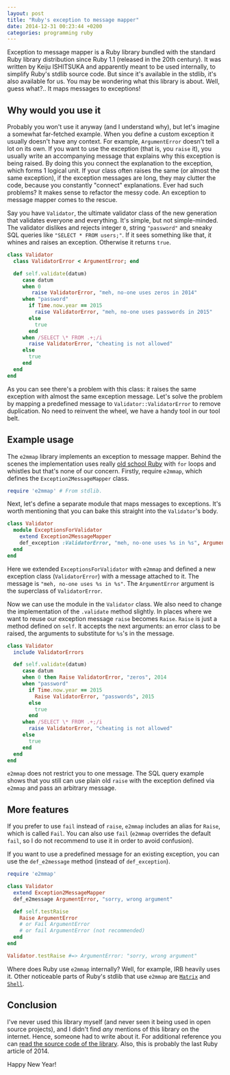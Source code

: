```yaml
---
layout: post
title: "Ruby's exception to message mapper"
date: 2014-12-31 00:23:44 +0200
categories: programming ruby
---
```


Exception to message mapper is a Ruby library bundled with the standard Ruby
library distribution since Ruby 1.1 (released in the 20th century). It was
written by Keiju ISHITSUKA and apparently meant to be used internally, to
simplify Ruby's stdlib source code. But since it's available in the stdlib, it's
also available for us. You may be wondering what this library is about. Well,
guess what?.. It maps messages to exceptions!

## Why would you use it

Probably you won't use it anyway (and I understand why), but let's imagine a
somewhat far-fetched example. When you define a custom exception it usually
doesn't have any context. For example, `ArgumentError` doesn't tell a lot on its
own. If you want to use the exception (that is, you `raise` it), you usually
write an accompanying message that explains why this exception is being raised.
By doing this you connect the explanation to the exception, which forms 1
logical unit. If your class often raises the same (or almost the same
exception), if the exception messages are long, they may clutter the code,
because you constantly "connect" explanations. Ever had such problems? It makes
sense to refactor the messy code. An exception to message mapper comes to the
rescue.

Say you have `Validator`, the ultimate validator class of the new generation
that validates everyone and everything. It's simple, but not simple-minded. The
validator dislikes and rejects integer `0`, string `"password"` and sneaky SQL
queries like `"SELECT * FROM users;"`. If it sees something like that, it whines
and raises an exception. Otherwise it returns `true`.

```ruby
class Validator
  class ValidatorError < ArgumentError; end

  def self.validate(datum)
     case datum
     when 0
        raise ValidatorError, "meh, no-one uses zeros in 2014"
     when "password"
       if Time.now.year == 2015
         raise ValidatorError, "meh, no-one uses passwords in 2015"
       else
         true
       end
     when /SELECT \* FROM .+;/i
       raise ValidatorError, "cheating is not allowed"
     else
       true
     end
  end
end
```

As you can see there's a problem with this class: it raises the same exception
with almost the same exception message. Let's solve the problem by mapping a
predefined message to `Validator::ValidatorError` to remove duplication. No need
to reinvent the wheel, we have a handy tool in our tool belt.

## Example usage

The `e2mmap` library implements an exception to message mapper. Behind the
scenes the implementation uses really [old school Ruby][e2mmap] with `for` loops
and whistles but that's none of our concern. Firstly, require `e2mmap`, which
defines the `Exception2MessageMapper` class.

```ruby
require 'e2mmap' # From stdlib.
```

Next, let's define a separate module that maps messages to exceptions. It's
worth mentioning that you can bake this straight into the `Validator`'s body.

```ruby
class Validator
  module ExceptionsForValidator
    extend Exception2MessageMapper
    def_exception :ValidatorError, "meh, no-one uses %s in %s", ArgumentError
  end
end
```

Here we extended `ExceptionsForValidator` with `e2mmap` and defined a new
exception class (`ValidatorError`) with a message attached to it. The message is
`"meh, no-one uses %s in %s"`. The `ArgumentError` argument is the superclass of
`ValidatorError`.

Now we can use the module in the `Validator` class. We also need to change the
implementation of the `.validate` method slightly. In places where we want to
reuse our exception message `raise` becomes `Raise`. `Raise` is just a method
defined on `self`. It accepts the next arguments: an error class to be raised,
the arguments to substitute for `%s`'s in the message.

```ruby
class Validator
  include ValidatorErrors

  def self.validate(datum)
     case datum
     when 0 then Raise ValidatorError, "zeros", 2014
     when "password"
       if Time.now.year == 2015
         Raise ValidatorError, "passwords", 2015
       else
         true
       end
     when /SELECT \* FROM .+;/i
       raise ValidatorError, "cheating is not allowed"
     else
       true
     end
  end
end
```

`e2mmap` does not restrict you to one message. The SQL query example shows that
you still can use plain old `raise` with the exception defined via `e2mmap` and
pass an arbitrary message.

## More features

If you prefer to use `fail` instead of `raise`, `e2mmap` includes an alias for
`Raise`, which is called `Fail`. You can also use `fail` (`e2mmap` overrides the
default `fail`, so I do not recommend to use it in order to avoid confusion).

If you want to use a predefined message for an existing exception, you can use
the `def_e2message` method (instead of `def_exception`).

```ruby
require 'e2mmap'

class Validator
  extend Exception2MessageMapper
  def_e2message ArgumentError, "sorry, wrong argument"

  def self.testRaise
    Raise ArgumentError
    # or Fail ArgumentError
    # or fail ArgumentError (not recommended)
  end
end

Validator.testRaise #=> ArgumentError: "sorry, wrong argument"
```

Where does Ruby use `e2mmap` internally? Well, for example, IRB heavily uses it.
Other noticeable parts of Ruby's stdlib that use `e2mmap` are [`Matrix`][matrix]
and [`Shell`][shell].

## Conclusion

I've never used this library myself (and never seen it being used in open source
projects), and I didn't find _any_ mentions of this library on the internet.
Hence, someone had to write about it. For additional reference you can [read the
source code of the library][doc]. Also, this is probably the last Ruby article
of 2014.

Happy New Year!

[e2mmap]: https://github.com/ruby/ruby/blob/2afed6eceff2951b949db7ded8167a75b431bad6/lib/e2mmap.rb
[shell]: https://github.com/ruby/ruby/blob/d371e3583e3b1e0692f92343017b62d2628190ff/lib/shell/error.rb
[matrix]: https://github.com/ruby/ruby/blob/969057c95a4d8c26cf58dd99dff3dbface11f1cd/lib/matrix.rb#L16-L25
[doc]: https://github.com/ruby/ruby/blob/trunk/lib/e2mmap.rb

